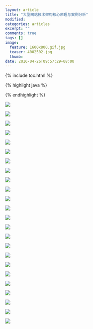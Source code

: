 ```yaml
---
layout: article
title: "大型网站技术架构核心原理与案例分析"
modified:
categories: articles
excerpt: ""
comments: true
tags: []
image: 
  feature: 1600x800.gif.jpg
  teaser: 4002502.jpg
  thumb:
date: 2016-04-26T09:57:29+08:00
---
```


{% include toc.html %}

{% highlight java %}

{% endhighlight %}

![](http://7xqsae.com1.z0.glb.clouddn.com/201.png)

![](http://7xqsae.com1.z0.glb.clouddn.com/202.png)

![](http://7xqsae.com1.z0.glb.clouddn.com/203.png)

![](http://7xqsae.com1.z0.glb.clouddn.com/204.png)

![](http://7xqsae.com1.z0.glb.clouddn.com/205.png)

![](http://7xqsae.com1.z0.glb.clouddn.com/206.png)

![](http://7xqsae.com1.z0.glb.clouddn.com/207.png)

![](http://7xqsae.com1.z0.glb.clouddn.com/208.png)

![](http://7xqsae.com1.z0.glb.clouddn.com/209.png)

![](http://7xqsae.com1.z0.glb.clouddn.com/2010.png)

![](http://7xqsae.com1.z0.glb.clouddn.com/2011.png)

![](http://7xqsae.com1.z0.glb.clouddn.com/2012.png)

![](http://7xqsae.com1.z0.glb.clouddn.com/2013.png)

![](http://7xqsae.com1.z0.glb.clouddn.com/2014.png)

![](http://7xqsae.com1.z0.glb.clouddn.com/2015.png)

![](http://7xqsae.com1.z0.glb.clouddn.com/2016.png)

![](http://7xqsae.com1.z0.glb.clouddn.com/2017.png)

![](http://7xqsae.com1.z0.glb.clouddn.com/2018.png)

![](http://7xqsae.com1.z0.glb.clouddn.com/2019.png)

![](http://7xqsae.com1.z0.glb.clouddn.com/2020.png)

![](http://7xqsae.com1.z0.glb.clouddn.com/2021.png)

![](http://7xqsae.com1.z0.glb.clouddn.com/2022.png)

![](http://7xqsae.com1.z0.glb.clouddn.com/2023.png)

![](http://7xqsae.com1.z0.glb.clouddn.com/2024.png)